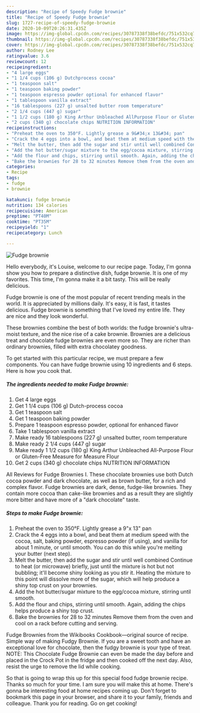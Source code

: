 ```yaml
---
description: "Recipe of Speedy Fudge brownie"
title: "Recipe of Speedy Fudge brownie"
slug: 1727-recipe-of-speedy-fudge-brownie
date: 2020-10-09T20:26:31.435Z
image: https://img-global.cpcdn.com/recipes/30787338f38befdc/751x532cq70/fudge-brownie-recipe-main-photo.jpg
thumbnail: https://img-global.cpcdn.com/recipes/30787338f38befdc/751x532cq70/fudge-brownie-recipe-main-photo.jpg
cover: https://img-global.cpcdn.com/recipes/30787338f38befdc/751x532cq70/fudge-brownie-recipe-main-photo.jpg
author: Rodney Lee
ratingvalue: 3.6
reviewcount: 12
recipeingredient:
- "4 large eggs"
- "1 1/4 cups (106 g) Dutchprocess cocoa"
- "1 teaspoon salt"
- "1 teaspoon baking powder"
- "1 teaspoon espresso powder optional for enhanced flavor"
- "1 tablespoon vanilla extract"
- "16 tablespoons (227 g) unsalted butter room temperature"
- "2 1/4 cups (447 g) sugar"
- "1 1/2 cups (180 g) King Arthur Unbleached AllPurpose Flour or GlutenFree Measure for Measure Flour"
- "2 cups (340 g) chocolate chips NUTRITION INFORMATION"
recipeinstructions:
- "Preheat the oven to 350°F. Lightly grease a 9&#34;x 13&#34; pan"
- "Crack the 4 eggs into a bowl, and beat them at medium speed with the cocoa, salt, baking powder, espresso powder (if using), and vanilla for about 1 minute, or until smooth. You can do this while you&#39;re melting your butter (next step)."
- "Melt the butter, then add the sugar and stir until well combined Continue to heat (or microwave) briefly, just until the mixture is hot but not bubbling; it&#39;ll become shiny looking as you stir it. Heating the mixture to this point will dissolve more of the sugar, which will help produce a shiny top crust on your brownies."
- "Add the hot butter/sugar mixture to the egg/cocoa mixture, stirring until smooth."
- "Add the flour and chips, stirring until smooth. Again, adding the chips helps produce a shiny top crust."
- "Bake the brownies for 28 to 32 minutes Remove them from the oven and cool on a rack before cutting and serving."
categories:
- Recipe
tags:
- fudge
- brownie

katakunci: fudge brownie 
nutrition: 134 calories
recipecuisine: American
preptime: "PT40M"
cooktime: "PT35M"
recipeyield: "1"
recipecategory: Lunch

---
```



![Fudge brownie](https://img-global.cpcdn.com/recipes/30787338f38befdc/751x532cq70/fudge-brownie-recipe-main-photo.jpg)

Hello everybody, it's Louise, welcome to our recipe page. Today, I'm gonna show you how to prepare a distinctive dish, fudge brownie. It is one of my favorites. This time, I'm gonna make it a bit tasty. This will be really delicious.

Fudge brownie is one of the most popular of recent trending meals in the world. It is appreciated by millions daily. It's easy, it is fast, it tastes delicious. Fudge brownie is something that I've loved my entire life. They are nice and they look wonderful.

These brownies combine the best of both worlds: the fudge brownie&#39;s ultra-moist texture, and the nice rise of a cake brownie. Brownies are a delicious treat and chocolate fudge brownies are even more so. They are richer than ordinary brownies, filled with extra chocolatey goodness.


To get started with this particular recipe, we must prepare a few components. You can have fudge brownie using 10 ingredients and 6 steps. Here is how you cook that.

<!--inarticleads1-->

##### The ingredients needed to make Fudge brownie:

1. Get 4 large eggs
1. Get 1 1/4 cups (106 g) Dutch-process cocoa
1. Get 1 teaspoon salt
1. Get 1 teaspoon baking powder
1. Prepare 1 teaspoon espresso powder, optional for enhanced flavor
1. Take 1 tablespoon vanilla extract
1. Make ready 16 tablespoons (227 g) unsalted butter, room temperature
1. Make ready 2 1/4 cups (447 g) sugar
1. Make ready 1 1/2 cups (180 g) King Arthur Unbleached All-Purpose Flour or Gluten-Free Measure for Measure Flour
1. Get 2 cups (340 g) chocolate chips NUTRITION INFORMATION


All Reviews for Fudge Brownies I. These chocolate brownies use both Dutch cocoa powder and dark chocolate, as well as brown butter, for a rich and complex flavor. Fudge brownies are dark, dense, fudge-like brownies. They contain more cocoa than cake-like brownies and as a result they are slightly more bitter and have more of a &#34;dark chocolate&#34; taste. 

<!--inarticleads2-->

##### Steps to make Fudge brownie:

1. Preheat the oven to 350°F. Lightly grease a 9&#34;x 13&#34; pan
1. Crack the 4 eggs into a bowl, and beat them at medium speed with the cocoa, salt, baking powder, espresso powder (if using), and vanilla for about 1 minute, or until smooth. You can do this while you&#39;re melting your butter (next step).
1. Melt the butter, then add the sugar and stir until well combined Continue to heat (or microwave) briefly, just until the mixture is hot but not bubbling; it&#39;ll become shiny looking as you stir it. Heating the mixture to this point will dissolve more of the sugar, which will help produce a shiny top crust on your brownies.
1. Add the hot butter/sugar mixture to the egg/cocoa mixture, stirring until smooth.
1. Add the flour and chips, stirring until smooth. Again, adding the chips helps produce a shiny top crust.
1. Bake the brownies for 28 to 32 minutes Remove them from the oven and cool on a rack before cutting and serving.


Fudge Brownies from the Wikibooks Cookbook—original source of recipe. Simple way of making Fudgy Brownie. If you are a sweet tooth and have an exceptional love for chocolate, then the fudgy brownie is your type of treat. NOTE: This Chocolate Fudge Brownie can even be made the day before and placed in the Crock Pot in the fridge and then cooked off the next day. Also, resist the urge to remove the lid while cooking. 

So that is going to wrap this up for this special food fudge brownie recipe. Thanks so much for your time. I am sure you will make this at home. There's gonna be interesting food at home recipes coming up. Don't forget to bookmark this page in your browser, and share it to your family, friends and colleague. Thank you for reading. Go on get cooking!
